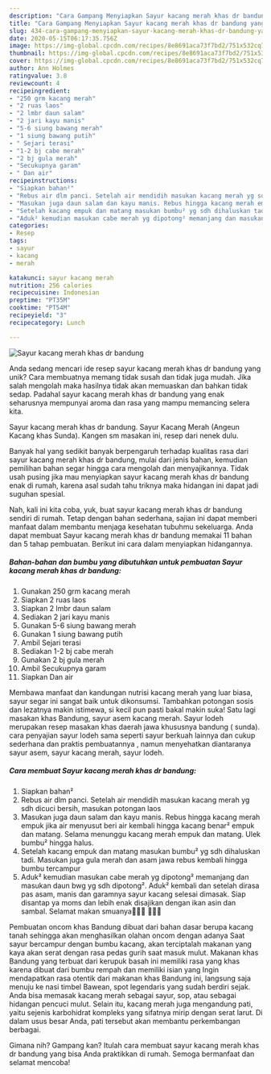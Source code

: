 ```yaml
---
description: "Cara Gampang Menyiapkan Sayur kacang merah khas dr bandung yang Enak Banget"
title: "Cara Gampang Menyiapkan Sayur kacang merah khas dr bandung yang Enak Banget"
slug: 434-cara-gampang-menyiapkan-sayur-kacang-merah-khas-dr-bandung-yang-enak-banget
date: 2020-05-15T06:17:35.756Z
image: https://img-global.cpcdn.com/recipes/8e8691aca73f7bd2/751x532cq70/sayur-kacang-merah-khas-dr-bandung-foto-resep-utama.jpg
thumbnail: https://img-global.cpcdn.com/recipes/8e8691aca73f7bd2/751x532cq70/sayur-kacang-merah-khas-dr-bandung-foto-resep-utama.jpg
cover: https://img-global.cpcdn.com/recipes/8e8691aca73f7bd2/751x532cq70/sayur-kacang-merah-khas-dr-bandung-foto-resep-utama.jpg
author: Ann Holmes
ratingvalue: 3.8
reviewcount: 4
recipeingredient:
- "250 grm kacang merah"
- "2 ruas laos"
- "2 lmbr daun salam"
- "2 jari kayu manis"
- "5-6 siung bawang merah"
- "1 siung bawang putih"
- " Sejari terasi"
- "1-2 bj cabe merah"
- "2 bj gula merah"
- "Secukupnya garam"
- " Dan air"
recipeinstructions:
- "Siapkan bahan²"
- "Rebus air dlm panci. Setelah air mendidih masukan kacang merah yg sdh dicuci bersih, masukan potongan laos"
- "Masukan juga daun salam dan kayu manis. Rebus hingga kacang merah empuk jika air menyusut beri air kembali hingga kacang benar² empuk dan matang. Selama menunggu kacang merah empuk dan matang. Ulek bumbu² hingga halus."
- "Setelah kacang empuk dan matang masukan bumbu² yg sdh dihaluskan tadi. Masukan juga gula merah dan asam jawa rebus kembali hingga bumbu tercampur"
- "Aduk² kemudian masukan cabe merah yg dipotong² memanjang dan masukan daun bwg yg sdh dipotong². Aduk² kembali dan setelah dirasa pas asam, manis dan garamnya sayur kacang selesai dimasak. Siap disantap ya moms dan lebih enak disajikan dengan ikan asin dan sambal. Selamat makan smuanya🤤🤤🤤 🙏🙏🙏"
categories:
- Resep
tags:
- sayur
- kacang
- merah

katakunci: sayur kacang merah 
nutrition: 256 calories
recipecuisine: Indonesian
preptime: "PT35M"
cooktime: "PT54M"
recipeyield: "3"
recipecategory: Lunch

---
```



![Sayur kacang merah khas dr bandung](https://img-global.cpcdn.com/recipes/8e8691aca73f7bd2/751x532cq70/sayur-kacang-merah-khas-dr-bandung-foto-resep-utama.jpg)

Anda sedang mencari ide resep sayur kacang merah khas dr bandung yang unik? Cara membuatnya memang tidak susah dan tidak juga mudah. Jika salah mengolah maka hasilnya tidak akan memuaskan dan bahkan tidak sedap. Padahal sayur kacang merah khas dr bandung yang enak seharusnya mempunyai aroma dan rasa yang mampu memancing selera kita.

Sayur kacang merah khas dr bandung. Sayur Kacang Merah (Angeun Kacang khas Sunda). Kangen sm masakan ini, resep dari nenek dulu.

Banyak hal yang sedikit banyak berpengaruh terhadap kualitas rasa dari sayur kacang merah khas dr bandung, mulai dari jenis bahan, kemudian pemilihan bahan segar hingga cara mengolah dan menyajikannya. Tidak usah pusing jika mau menyiapkan sayur kacang merah khas dr bandung enak di rumah, karena asal sudah tahu triknya maka hidangan ini dapat jadi suguhan spesial.


Nah, kali ini kita coba, yuk, buat sayur kacang merah khas dr bandung sendiri di rumah. Tetap dengan bahan sederhana, sajian ini dapat memberi manfaat dalam membantu menjaga kesehatan tubuhmu sekeluarga. Anda dapat membuat Sayur kacang merah khas dr bandung memakai 11 bahan dan 5 tahap pembuatan. Berikut ini cara dalam menyiapkan hidangannya.

<!--inarticleads1-->

##### Bahan-bahan dan bumbu yang dibutuhkan untuk pembuatan Sayur kacang merah khas dr bandung:

1. Gunakan 250 grm kacang merah
1. Siapkan 2 ruas laos
1. Siapkan 2 lmbr daun salam
1. Sediakan 2 jari kayu manis
1. Gunakan 5-6 siung bawang merah
1. Gunakan 1 siung bawang putih
1. Ambil  Sejari terasi
1. Sediakan 1-2 bj cabe merah
1. Gunakan 2 bj gula merah
1. Ambil Secukupnya garam
1. Siapkan  Dan air


Membawa manfaat dan kandungan nutrisi kacang merah yang luar biasa, sayur segar ini sangat baik untuk dikonsumsi. Tambahkan potongan sosis dan lezatnya makin istimewa, si kecil pun pasti bakal makin suka! Satu lagi masakan khas Bandung, sayur asem kacang merah. Sayur lodeh merupakan resep masakan khas daerah jawa khususnya bandung ( sunda). cara penyajian sayur lodeh sama seperti sayur berkuah lainnya dan cukup sederhana dan praktis pembuatannya , namun menyehatkan diantaranya sayur asem, sayur kacang merah, sayur lodeh. 

<!--inarticleads2-->

##### Cara membuat Sayur kacang merah khas dr bandung:

1. Siapkan bahan²
1. Rebus air dlm panci. Setelah air mendidih masukan kacang merah yg sdh dicuci bersih, masukan potongan laos
1. Masukan juga daun salam dan kayu manis. Rebus hingga kacang merah empuk jika air menyusut beri air kembali hingga kacang benar² empuk dan matang. Selama menunggu kacang merah empuk dan matang. Ulek bumbu² hingga halus.
1. Setelah kacang empuk dan matang masukan bumbu² yg sdh dihaluskan tadi. Masukan juga gula merah dan asam jawa rebus kembali hingga bumbu tercampur
1. Aduk² kemudian masukan cabe merah yg dipotong² memanjang dan masukan daun bwg yg sdh dipotong². Aduk² kembali dan setelah dirasa pas asam, manis dan garamnya sayur kacang selesai dimasak. Siap disantap ya moms dan lebih enak disajikan dengan ikan asin dan sambal. Selamat makan smuanya🤤🤤🤤 🙏🙏🙏


Pembuatan oncom khas Bandung dibuat dari bahan dasar berupa kacang tanah sehingga akan menghasilkan olahan oncom dengan adanya Saat sayur bercampur dengan bumbu kacang, akan terciptalah makanan yang kaya akan serat dengan rasa pedas gurih saat masuk mulut. Makanan khas Bandung yang terbuat dari kerupuk basah ini memiliki rasa yang khas karena dibuat dari bumbu rempah dan memiliki isian yang Ingin mendapatkan rasa otentik dari makanan khas Bandung ini, langsung saja menuju ke nasi timbel Bawean, spot legendaris yang sudah berdiri sejak. Anda bisa memasak kacang merah sebagai sayur, sop, atau sebagai hidangan pencuci mulut. Selain itu, kacang merah juga mengandung pati, yaitu sejenis karbohidrat kompleks yang sifatnya mirip dengan serat larut. Di dalam usus besar Anda, pati tersebut akan membantu perkembangan berbagai. 

Gimana nih? Gampang kan? Itulah cara membuat sayur kacang merah khas dr bandung yang bisa Anda praktikkan di rumah. Semoga bermanfaat dan selamat mencoba!
